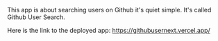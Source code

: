 This app is about searching users on Github it's quiet simple. It's called Github User Search.

Here is the link to the deployed app: https://githubusernext.vercel.app/
